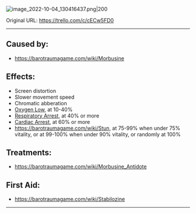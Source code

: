 ![image_2022-10-04_130416437.png\|200](/Torso/Morbusine%20Poisoning%20-%20Attachments/6718845db30472d958dd7d6c.png)

Original URL: https://trello.com/c/cECw5FD0

---

## Caused by:

- https://barotraumagame.com/wiki/Morbusine

## Effects:

- Screen distortion
- Slower movement speed
- Chromatic abberation
- [Oxygen Low](../Lungs/Oxygen%20Low.md), at 10-40%
- [Respiratory Arrest](../Lungs/Respiratory%20Arrest.md), at 40% or more
- [Cardiac Arrest](../Heart/Cardiac%20Arrest.md), at 60% or more
- https://barotraumagame.com/wiki/Stun, at 75-99% when under 75% vitality, or at 99-100% when under 90% vitality, or randomly at 100%

## Treatments:

- https://barotraumagame.com/wiki/Morbusine_Antidote

## First Aid:

- https://barotraumagame.com/wiki/Stabilozine

---

